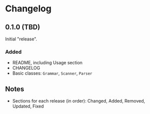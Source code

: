 # Changelog

## 0.1.0 (TBD)

Initial "release".

### Added

- README, including Usage section
- CHANGELOG
- Basic classes: `Grammar`, `Scanner`, `Parser`

## Notes

- Sections for each release (in order): Changed, Added, Removed, Updated, Fixed
